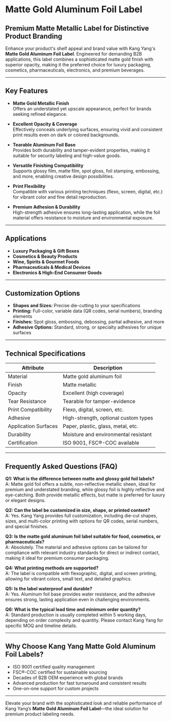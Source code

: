 # Matte Gold Aluminum Foil Label

## Premium Matte Metallic Label for Distinctive Product Branding

Enhance your product's shelf appeal and brand value with Kang Yang's **Matte Gold Aluminum Foil Label**. Engineered for demanding B2B applications, this label combines a sophisticated matte gold finish with superior opacity, making it the preferred choice for luxury packaging, cosmetics, pharmaceuticals, electronics, and premium beverages.

---

## Key Features

- **Matte Gold Metallic Finish**  
  Offers an understated yet upscale appearance, perfect for brands seeking refined elegance.

- **Excellent Opacity & Coverage**  
  Effectively conceals underlying surfaces, ensuring vivid and consistent print results even on dark or colored backgrounds.

- **Tearable Aluminum Foil Base**  
  Provides both durability and tamper-evident properties, making it suitable for security labeling and high-value goods.

- **Versatile Finishing Compatibility**  
  Supports glossy film, matte film, spot gloss, foil stamping, embossing, and more, enabling creative design possibilities.

- **Print Flexibility**  
  Compatible with various printing techniques (flexo, screen, digital, etc.) for vibrant color and fine detail reproduction.

- **Premium Adhesion & Durability**  
  High-strength adhesive ensures long-lasting application, while the foil material offers resistance to moisture and environmental exposure.

---

## Applications

- **Luxury Packaging & Gift Boxes**
- **Cosmetics & Beauty Products**
- **Wine, Spirits & Gourmet Foods**
- **Pharmaceuticals & Medical Devices**
- **Electronics & High-End Consumer Goods**

---

## Customization Options

- **Shapes and Sizes:** Precise die-cutting to your specifications
- **Printing:** Full-color, variable data (QR codes, serial numbers), branding elements
- **Finishes:** Spot gloss, embossing, debossing, partial adhesive, and more
- **Adhesive Options:** Standard, strong, or specialty adhesives for unique surfaces

---

## Technical Specifications

| Attribute              | Description                         |
|------------------------|-------------------------------------|
| Material               | Matte gold aluminum foil            |
| Finish                 | Matte metallic                      |
| Opacity                | Excellent (high coverage)           |
| Tear Resistance        | Tearable for tamper-evidence        |
| Print Compatibility    | Flexo, digital, screen, etc.        |
| Adhesive               | High-strength, optional custom types|
| Application Surfaces   | Paper, plastic, glass, metal, etc.  |
| Durability             | Moisture and environmental resistant|
| Certification          | ISO 9001, FSC®-COC available        |

---

## Frequently Asked Questions (FAQ)

**Q1: What is the difference between matte and glossy gold foil labels?**  
A: Matte gold foil offers a subtle, non-reflective metallic sheen, ideal for premium and understated branding, while glossy foil is highly reflective and eye-catching. Both provide metallic effects, but matte is preferred for luxury or elegant designs.

**Q2: Can the label be customized in size, shape, or printed content?**  
A: Yes. Kang Yang provides full customization, including die-cut shapes, sizes, and multi-color printing with options for QR codes, serial numbers, and special finishes.

**Q3: Is the matte gold aluminum foil label suitable for food, cosmetics, or pharmaceuticals?**  
A: Absolutely. The material and adhesive options can be tailored for compliance with relevant industry standards for direct or indirect contact, making it ideal for premium consumer packaging.

**Q4: What printing methods are supported?**  
A: The label is compatible with flexographic, digital, and screen printing, allowing for vibrant colors, small text, and detailed graphics.

**Q5: Is the label waterproof and durable?**  
A: Yes. Aluminum foil base provides water resistance, and the adhesive ensures strong, lasting application even in challenging environments.

**Q6: What is the typical lead time and minimum order quantity?**  
A: Standard production is usually completed within 5 working days, depending on order complexity and quantity. Please contact Kang Yang for specific MOQ and timeline details.

---

## Why Choose Kang Yang Matte Gold Aluminum Foil Labels?

- ISO 9001 certified quality management
- FSC®-COC certified for sustainable sourcing
- Decades of B2B OEM experience with global brands
- Advanced production for fast turnaround and consistent results
- One-on-one support for custom projects

---

Elevate your brand with the sophisticated look and reliable performance of Kang Yang’s **Matte Gold Aluminum Foil Label**—the ideal solution for premium product labeling needs.